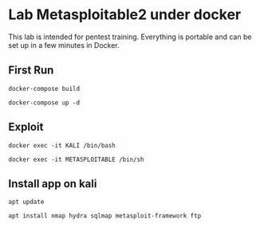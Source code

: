 # Lab Metasploitable2 under docker
This lab is intended for pentest training. Everything is portable and can be set up in a few minutes in Docker.

## First Run

````shell
docker-compose build
````
````shell
docker-compose up -d
````

## Exploit
````shell
docker exec -it KALI /bin/bash
````
````shell
docker exec -it METASPLOITABLE /bin/sh
````

## Install app on kali

````shell
apt update
````
````shell
apt install nmap hydra sqlmap metasploit-framework ftp
````
